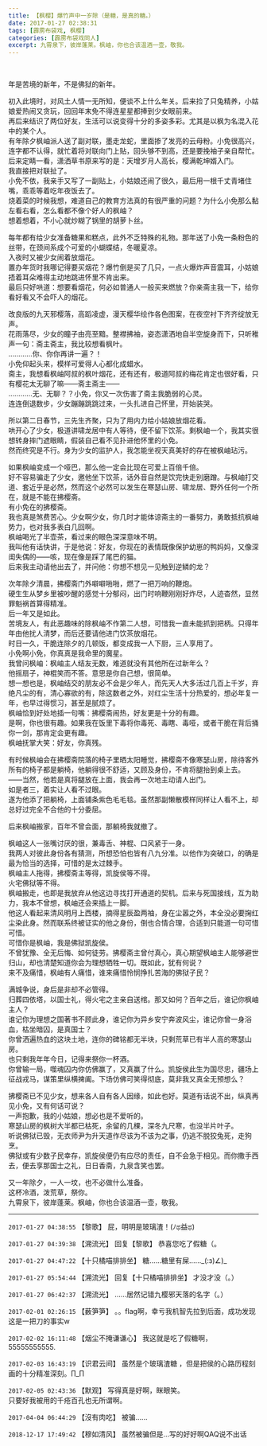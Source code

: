 ```yaml
---
title: 【枫樱】爆竹声中一岁除（是糖，是真的糖。）
date: 2017-01-27 02:38:31
tags: [霹雳布袋戏, 枫樱]
categories: [霹雳布袋戏同人]
excerpt: 九霄泉下，彼岸蓬莱。枫岫，你也合该温酒一壶，敬我。
---
```


<p dir="ltr"  ><br /></p> 
<p dir="ltr"  >年是苦境的新年，不是佛狱的新年。</p> 
<p dir="ltr"  >初入此境时，对风土人情一无所知，便谈不上什么年关。后来捡了只兔精养，小姑娘爱热闹又贪玩，回回年末免不得连星星都捧到少女眼前来。<br />再后来结识了两位好友，生活可以说变得十分的多姿多彩。尤其是以枫为名混入花中的某个人。<br />有年除夕枫岫派人送了副对联，墨走龙蛇，里面掺了发亮的云母粉。小免很高兴，连字都不认得，就忙着将对联向门上贴，回头够不到高，还是要挽袖子亲自帮忙。<br />后来定睛一看，潇洒草书原来写的是：天增岁月人高长，樱满乾坤婿入门。<br />我直接把对联扯了。<br />小免不依，我亲手又写了一副贴上，小姑娘还闹了很久，最后用一根千丈青堵住嘴，乖乖等着吃年夜饭去了。<br />烧着菜的时候我想，难道自己的教育方法真的有很严重的问题？为什么小免那么黏左看右看，怎么看都不像个好人的枫岫？<br />想着想着，不小心就炒糊了锅里的胡萝卜丝。</p> 
<p dir="ltr"  >每年都有给少女准备糖果和糕点，此外不乏特殊的礼物。那年送了小免一条粉色的丝带，在颈间系成个可爱的小蝴蝶结，冬暖夏凉。<br />入夜时又被少女闹着放烟花。<br />置办年货时我哪记得要买烟花？爆竹倒是买了几只，一点火爆炸声音震耳，小姑娘捂着耳朵难得主动地跳进怀里不肯出来。<br />最后只好哄道：想要看烟花，何必如普通人一般买来燃放？你亲斋主我一下，给你看好看又不会吓人的烟花。</p> 
<p dir="ltr"  >改良版的九天邪樱落，高蹈凌虚，漫天樱华绘作各色图案，在夜空衬下齐齐绽放无声。<br />花雨落尽，少女的瞳子由亮至黯。整襟拂袖，姿态潇洒地自半空旋身而下，只听稚声一句：斋主斋主，我比较想看枫叶。<br />…………你、你你再讲一遍？！<br />小免仰起头来，模样可爱得人心都化成蜡水。<br />斋主，我想看枫岫阿叔的枫叶烟花，还有还有，极道阿叔的梅花肯定也很好看，只有樱花太无聊了嘛——斋主斋主——<br />…………无、无聊？？小免，你又一次伤害了斋主我脆弱的心灵。<br />连连倒退数步，少女蹦蹦跳跳过来，一头扎进自己怀里，开始装哭。</p> 
<p dir="ltr"  >所以第二日春节，三先生齐聚，只为了用内力给小姑娘放烟花看。<br />哄开心了少女，极道讲啸龙居中有人等待，便不留下饮茶。剩枫岫一个，我其实很想转身摔门遮眼睛，假装自己看不见扑进他怀里的小免。<br />然而终究是不行。身为少女的监护人，我怎能坐视天真美好的存在被枫岫玷污。</p> 
<p dir="ltr"  >如果枫岫变成一个哑巴，那么他一定会比现在可爱上百倍千倍。<br />好不容易骗走了少女，邀他坐下饮茶，话外音自然是饮完快走别磨蹭。与枫岫打交道、套近乎是必然，然而这个必然可以发生在寒瑟山房、啸龙居、野外任何一个所在，就是不能在拂樱斋。<br />有小免在的拂樱斋。<br />我也真是煞费苦心。少女啊少女，你几时才能体谅斋主的一番努力，勇敢抵抗枫岫势力，也对我多表白几回啊。<br />枫岫喝光了半壶茶，看过来的眼色深深意味不明。<br />我叫他有话快讲，于是他说：好友，你现在的表情既像保护幼崽的鸭妈妈，又像深闺失偶的——咳，现在像是踩了尾巴的猫。<br />后来我主动请他出去了，并问他：你想不想见一见触到逆鳞的龙？</p> 
<p dir="ltr"  >次年除夕清晨，拂樱斋门外噼噼啪啪，燃了一把万响的鞭炮。<br />硬生生从梦乡里被吵醒的感觉十分郁闷，出门时响鞭刚刚好炸尽，人迹杳然，显然罪魁祸首算得精准。<br />后一年又是如此。<br />苦境友人，有此恶趣味的除枫岫不作第二人想，可惜我一直未能抓到把柄。只得年年由他扰人清梦，而后还要请他进门饮茶放烟花。<br />时日一久，干脆连除夕的几顿饭，都变成我一人下厨，三人享用了。<br />小免啊小免，你真真是我命里的魔星。<br />我曾问枫岫：枫岫主人结友无数，难道就没有其他所在过新年么？<br />他摇扇子，神棍笑而不答。意思是你自己想，很简单。<br />想一想也是，枫岫结交的朋友必不会是少年人，而先天人大多活过几百上千岁，弃绝凡尘的有，清心寡欲的有，除这数者之外，对红尘生活十分热爱的，想必年复一年，也早过得惯习，甚至是腻烦了。<br />枫岫恰到好处地插一句嘴：拂樱斋闹热，好友更是十分的有趣。<br />是啊，你也很有趣。如果我在饭里下毒将你毒死、毒瞎、毒哑，或者干脆在背后捅你一剑，那肯定会更有趣。<br />枫岫抚掌大笑：好友，你真残。</p> 
<p dir="ltr"  >有时候枫岫会在拂樱斋院落的椅子里晒太阳睡觉，拂樱斋不像寒瑟山房，除待客外所有的椅子都是躺椅，他躺得很不舒适，又顾及身份，不肯将腿抬到桌上去。<br />——当然，他若是真将腿放在上面，我会再一次地主动请人出门。<br />如是者三，着实让人看不过眼。<br />遂为他添了把躺椅，上面铺条紫色毛毛毯。虽然那副懒散模样同样让人看不上，却总好过完全不合他的十分委屈。</p> 
<p dir="ltr"  >后来枫岫搬家，百年不曾会面，那躺椅我就撤了。</p> 
<p dir="ltr"  >枫岫这人一张嘴讨厌的很，兼毒舌、神棍、口风紧于一身。<br />我两人对彼此身份各有猜测，所想恐怕也皆有八九分准。以他作为突破口，的确是最为恰当的选择，可惜的是太过棘手。<br />枫岫主人拖得，拂樱斋主等得，凯旋侯等不得。<br />火宅佛狱等不得。<br />枫岫搬走，也即是我放弃从他这边寻找打开通道的契机。后来与死国接线，互为助力，我本不曾想，枫岫还会来插上一脚。<br />他这人看起来清风明月上西楼，摘得星辰盈两袖，身在尘嚣之外，本全没必要掬红尘染此身。然而联系终被证实的他之身份，倒也合情合理，合适到只能道一句可惜可惜。<br />可惜你是枫岫，我是佛狱凯旋侯。<br />不曾犹豫、全无后悔、如何徒劳。拂樱斋主曾付真心，真心期望枫岫主人能够避世归山，却也清楚知道你会为理想牺牲一切。既如此，犹有何说？<br />来不及痛惜，枫岫有人痛惜，谁来痛惜怜悯挣扎苦海的佛狱子民？</p> 
<p dir="ltr"  >满城争说，身后是非却不必管得。 <br />归葬四依塔，以国士礼，得火宅之主亲自送棺。那又如何？百年之后，谁记你枫岫主人？<br />谁记你为理想之国著书不顾此身，谁记你为异乡安宁奔波风尘，谁记你曾一身浴血，枯坐暗囚，是真国士？<br />你曾洒遍热血的这块土地，连你的碑铭都无半块，只剩荒草已有半人高的寒瑟山房。<br />也只剩我年年今日，记得来祭你一杯酒。<br />你曾输一局，噬魂囚内你仿佛赢了，又真赢了什么。凯旋侯此生为国尽忠，疆场上征战戎马，谋策里纵横捭阖。下场仿佛可笑得彻底，莫非我又真全无预想么？</p> 
<p dir="ltr"  >拂樱斋已不见少女，想来各人自有各人因缘，如此也好。莫道有话说不出，纵真再见小免，又有何话可说？<br />一声抱歉，我的小姑娘，想必也是不爱听的。<br />寒瑟山房的枫树大半都已枯死，余留的几棵，深冬九尺寒，也没半片叶子。<br />听说佛狱已毁，无衣师尹为升天道作尽该为不该为之事，仍逃不脱狡兔死，走狗烹。<br />佛狱或有少数子民幸存，凯旋侯便仍有应尽的责任，自不会急于相见。而你撒手西去，便去享那国士之礼，日日香斋，九泉含笑也罢。</p> 
<p dir="ltr"  >又一年除夕，一人一坟，也不必做什么准备。<br />这杯冷酒，泼荒草，祭你。<br />九霄泉下，彼岸蓬莱。枫岫，你也合该温酒一壶，敬我。</p>

<!-- more -->

---

`2017-01-27 04:38:55` 【黎歌】 屁，明明是玻璃渣！(ﾉಥ益ಥ)

`2017-01-27 04:39:38` 【溯流光】 回复【黎歌】 恭喜您吃了假糖（。

`2017-01-27 04:47:22` 【十只橘喵排排坐】 糖……糖里有屎……\_(:з)∠)\_

`2017-01-27 05:54:44` 【溯流光】 回复【十只橘喵排排坐】 才没才没（。）

`2017-01-27 06:42:37` 【溯流光】 ……居然记错九樱邪天落的名字（。）

`2017-02-01 02:26:15` 【薮笋笋】 。。flag啊，幸亏我机智先拉到后面，成功发现这是一把刀的事实w

`2017-02-02 16:11:48` 【烟尘不掩谦谦心】 我这就是吃了假糖啊，55555555555.

`2017-02-03 16:43:19` 【识君云间】 虽然是个玻璃渣糖 ，但是把侯的心路历程刻画的十分精准深刻。∏\_∏

`2017-02-05 02:43:36` 【默观】 写得真是好啊，眯眼笑。   
只要好我被用的千疮百孔也无所谓啊。

`2017-04-04 06:44:29` 【沒有肉吃】 被骗……

`2018-12-17 17:49:42` 【穆如清风】 虽然被骗但是…写的好好啊QAQ说不出话
